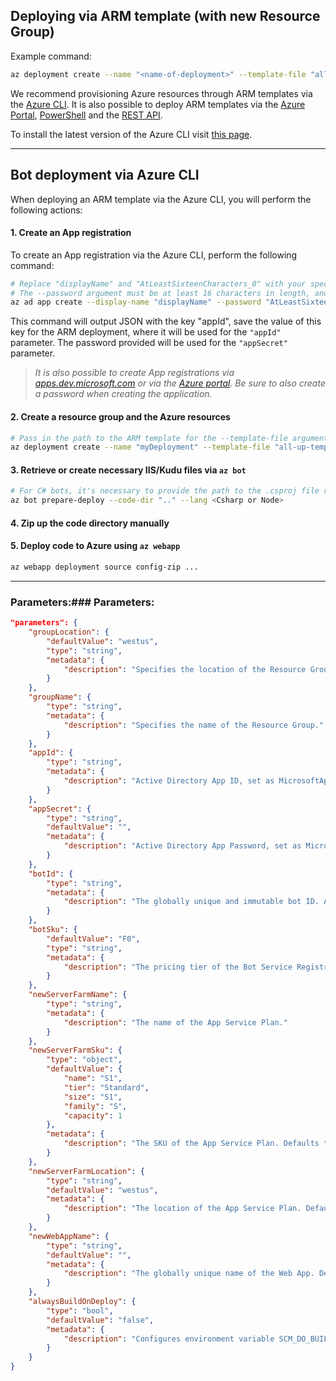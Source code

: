 ## Deploying via ARM template (with new Resource Group)

Example command:
```bash
az deployment create --name "<name-of-deployment>" --template-file "all-up-template.json" --subscription "<subscription-guid>" --parameters appId="<msa-app-guid>" appSecret="<msa-app-password>" botId="<id-or-name-of-bot>" newServerFarmName="<name-of-server-farm>" newWebAppName="<name-of-web-app>" groupName="<new-group-name>"
```

We recommend provisioning Azure resources through ARM templates via the [Azure CLI][ARM-CLI]. It is also possible to deploy ARM templates via the [Azure Portal][ARM-Portal], [PowerShell][ARM-PowerShell] and the [REST API][ARM-REST].

To install the latest version of the Azure CLI visit [this page][Install-CLI].

  [ARM-CLI]: https://docs.microsoft.com/en-us/azure/azure-resource-manager/resource-group-template-deploy-cli
  [ARM-Portal]: https://docs.microsoft.com/en-us/azure/azure-resource-manager/resource-group-template-deploy-portal
  [ARM-PowerShell]: https://docs.microsoft.com/en-us/azure/azure-resource-manager/resource-group-template-deploy
  [ARM-REST]: https://docs.microsoft.com/en-us/azure/azure-resource-manager/resource-group-template-deploy-rest
  [Install-CLI]: https://docs.microsoft.com/en-us/cli/azure/install-azure-cli?view=azure-cli-latest

___

## Bot deployment via Azure CLI
When deploying an ARM template via the Azure CLI, you will perform the following actions:

#### 1. Create an App registration
To create an App registration via the Azure CLI, perform the following command:
```bash
# Replace "displayName" and "AtLeastSixteenCharacters_0" with your specified values.
# The --password argument must be at least 16 characters in length, and have at least 1 lowercase char, 1 uppercase char, 1 special char, and 1 special char (e.g. !?-_+=)
az ad app create --display-name "displayName" --password "AtLeastSixteenCharacters_0" --available-to-other-tenants
```

This command will output JSON with the key "appId", save the value of this key for the ARM deployment, where it will be used for the `"appId"` parameter. The password provided will be used for the `"appSecret"` parameter.

> *It is also possible to create App registrations via [apps.dev.microsoft.com][Apps-List] or via the [Azure portal][Preview-Portal]. Be sure to also create a password when creating the application.*

  [Apps-List]: https://apps.dev.microsoft.com/#/appList
  [Preview-Portal]: https://portal.azure.com/#blade/Microsoft_AAD_RegisteredApps/ApplicationsListBlade

#### 2. Create a resource group and the Azure resources
```bash
# Pass in the path to the ARM template for the --template-file argument.
az deployment create --name "myDeployment" --template-file "all-up-template.json" --parameters groupName="MyNewResourceGroup" ...
```

#### 3. Retrieve or create necessary IIS/Kudu files via `az bot`
```bash
# For C# bots, it's necessary to provide the path to the .csproj file relative to --code-dir. This can be performed via the --proj-file-path argument
az bot prepare-deploy --code-dir ".." --lang <Csharp or Node>
```

#### 4. Zip up the code directory manually

#### 5. Deploy code to Azure using `az webapp`

```bash
az webapp deployment source config-zip ...
```
___


### Parameters:### Parameters:
```json
"parameters": {
    "groupLocation": {
        "defaultValue": "westus",
        "type": "string",
        "metadata": {
            "description": "Specifies the location of the Resource Group. Defaults to \"westus\"."
        }
    },
    "groupName": {
        "type": "string",
        "metadata": {
            "description": "Specifies the name of the Resource Group."
        }
    },
    "appId": {
        "type": "string",
        "metadata": {
            "description": "Active Directory App ID, set as MicrosoftAppId in the Web App's Application Settings."
        }
    },
    "appSecret": {
        "type": "string",
        "defaultValue": "",
        "metadata": {
            "description": "Active Directory App Password, set as MicrosoftAppPassword in the Web App's Application Settings. Defaults to \"\"."
        }
    },
    "botId": {
        "type": "string",
        "metadata": {
            "description": "The globally unique and immutable bot ID. Also used to configure the displayName of the bot, which is mutable."
        }
    },
    "botSku": {
        "defaultValue": "F0",
        "type": "string",
        "metadata": {
            "description": "The pricing tier of the Bot Service Registration. Acceptable values are F0 and S1."
        }
    },
    "newServerFarmName": {
        "type": "string",
        "metadata": {
            "description": "The name of the App Service Plan."
        }
    },
    "newServerFarmSku": {
        "type": "object",
        "defaultValue": {
            "name": "S1",
            "tier": "Standard",
            "size": "S1",
            "family": "S",
            "capacity": 1
        },
        "metadata": {
            "description": "The SKU of the App Service Plan. Defaults to Standard values."
        }
    },
    "newServerFarmLocation": {
        "type": "string",
        "defaultValue": "westus",
        "metadata": {
            "description": "The location of the App Service Plan. Defaults to \"westus\"."
        }
    },
    "newWebAppName": {
        "type": "string",
        "defaultValue": "",
        "metadata": {
            "description": "The globally unique name of the Web App. Defaults to the value passed in for \"botId\"."
        }
    },
    "alwaysBuildOnDeploy": {
        "type": "bool",
        "defaultValue": "false",
        "metadata": {
            "description": "Configures environment variable SCM_DO_BUILD_DURING_DEPLOYMENT on Web App. When set to true, the Web App will automatically build or install NPM packages when a deployment occurs."
        }
    }
}
```